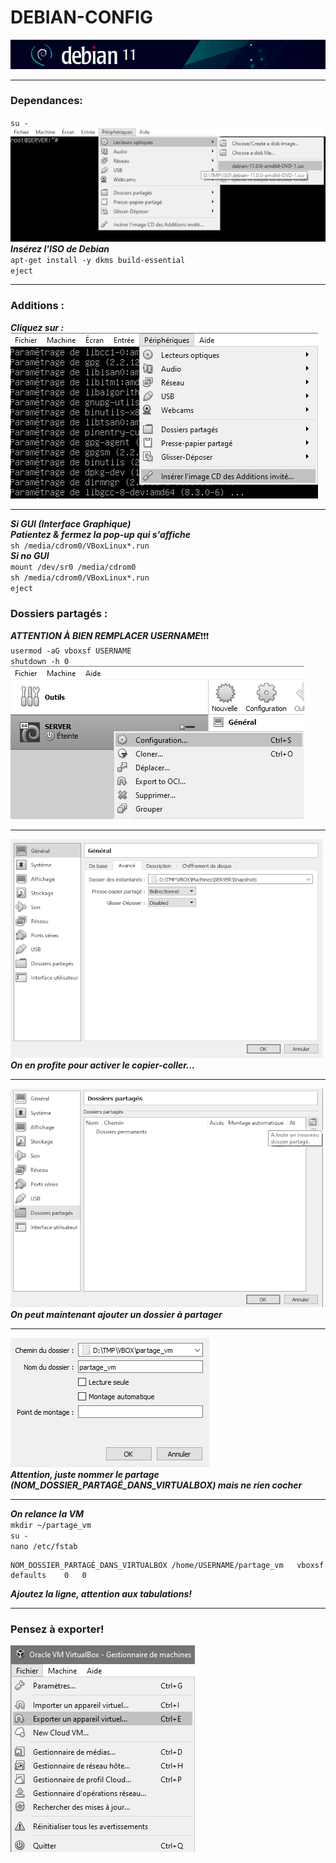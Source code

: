 #   DEBIAN-CONFIG
![screenshot0](IMG/debian-logo.png)  
___

### Dependances:
`su -`  
![screenshot00a](IMG/06-debian-config/00a.png)  
***Insérez l'ISO de Debian***  
`apt-get install -y dkms build-essential`  
`eject`
___

### Additions :
***Cliquez sur :***  
![screenshot00](IMG/06-debian-config/00.png)  
___
***Si GUI (Interface Graphique)***  
***Patientez & fermez la pop-up qui s'affiche***  
`sh /media/cdrom0/VBoxLinux*.run`  
***Si no GUI***   
`mount /dev/sr0 /media/cdrom0`  
`sh /media/cdrom0/VBoxLinux*.run`  
`eject`  

### Dossiers partagés :
***ATTENTION À BIEN REMPLACER USERNAME***❗❗❗  
`usermod -aG vboxsf USERNAME`  
`shutdown -h 0`  
![screenshot00](IMG/06-debian-config/01.png) 
___
![screenshot00](IMG/06-debian-config/02.png)  
***On en profite pour activer le copier-coller...***
___
![screenshot00](IMG/06-debian-config/04.png)  
***On peut maintenant ajouter un dossier à partager***
___
![screenshot00](IMG/06-debian-config/05.png)  
***Attention, juste nommer le partage (NOM_DOSSIER_PARTAGÉ_DANS_VIRTUALBOX) mais ne rien cocher***  
___
***On relance la VM***  
`mkdir ~/partage_vm`  
`su -`  
`nano /etc/fstab`

	NOM_DOSSIER_PARTAGÉ_DANS_VIRTUALBOX	/home/USERNAME/partage_vm	vboxsf	defaults	0	0
***Ajoutez la ligne, attention aux tabulations!***
___
###	Pensez à exporter!
![screenshot85](IMG/05-debian-install/85.png)  